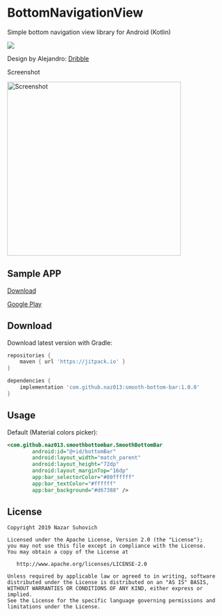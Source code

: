 # BottomNavigationView
Simple bottom navigation view library for Android (Kotlin)

[![](https://jitpack.io/v/naz013/smooth-bottom-bar.svg)](https://jitpack.io/#naz013/smooth-bottom-bar)

Design by Alejandro: [Dribble](https://dribbble.com/shots/6251784-Navigation-Menu-Animation)

Screenshot

<img src="https://github.com/naz013/smooth-bottom-bar/raw/master/res/screenshot.png" width="400" alt="Screenshot">

Sample APP
--------
[Download](https://github.com/naz013/smooth-bottom-bar/raw/master/app/release/app-release.apk)

[Google Play](https://play.google.com/store/apps/details?id=com.github.naz013.example)

Download
--------
Download latest version with Gradle:
```groovy
repositories {
    maven { url 'https://jitpack.io' }
}

dependencies {
    implementation 'com.github.naz013:smooth-bottom-bar:1.0.0'
}
```

Usage
-----
Default (Material colors picker):
```xml
<com.github.naz013.smoothbottombar.SmoothBottomBar
        android:id="@+id/bottomBar"
        android:layout_width="match_parent"
        android:layout_height="72dp"
        android:layout_marginTop="16dp"
        app:bar_selectorColor="#80ffffff"
        app:bar_textColor="#ffffff"
        app:bar_background="#d67388" />
```

License
-------

    Copyright 2019 Nazar Suhovich

    Licensed under the Apache License, Version 2.0 (the "License");
    you may not use this file except in compliance with the License.
    You may obtain a copy of the License at

       http://www.apache.org/licenses/LICENSE-2.0

    Unless required by applicable law or agreed to in writing, software
    distributed under the License is distributed on an "AS IS" BASIS,
    WITHOUT WARRANTIES OR CONDITIONS OF ANY KIND, either express or implied.
    See the License for the specific language governing permissions and
    limitations under the License.
